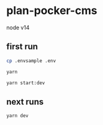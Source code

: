 # plan-pocker-cms

node v14

## first run

```bash
cp .envsample .env
```

```bash
yarn
```

```bash
yarn start:dev
```

## next runs

```bash
yarn dev
```
